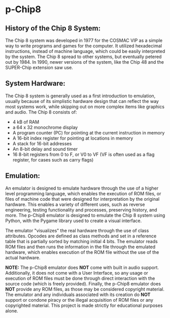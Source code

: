# p-Chip8
## History of the Chip 8 System:
The Chip 8 system was developed in 1977 for the COSMAC VIP as a simple way to write programs and games for the computer. It utilized hexadecimal instructions, instead of machine language, which could be easily interpreted by the system. The Chip 8 spread to other systems, but eventually petered out by 1984. In 1990, newer versions of the system, like the Chip 48 and the SUPER-Chip extension saw use.

## System Hardware:
The Chip 8 system is generally used as a first introduction to emulation, usually because of its simplistic hardware design that can reflect the way most systems work, while skipping out on more complex items like graphics and audio.
The Chip 8 consists of:
- 4 kB of RAM
- a 64 x 32 monochrome display
- A program counter (PC) for pointing at the current instruction in memory
- A 16-bit index register for pointing at locations in memory
- A stack for 16-bit addresses
- An 8-bit delay and sound timer
- 16 8-bit registers from 0 to F, or V0 to VF (VF is often used as a flag register, for cases such as carry flags)

## Emulation:
An emulator is designed to emulate hardware through the use of a higher level programming language, which enables the execution of ROM files, or files of machine code that were designed for interpretation by the original hardware. This enables a variety of different uses, such as reverse engineering, testing functionality and processes, preserving history, and more.
The p-Chip8 emulator is designed to emulate the Chip 8 system using Python, with the Pygame library used to create a visual interface. 

The emulator "visualizes" the real hardware through the use of class attributes. Opcodes are defined as class methods and set in a reference table that is partially sorted by matching initial 4 bits. The emulator reads ROM files and then runs the information in the file through the emulated hardware, which enables execution of the ROM file without the use of the actual hardware.

**NOTE:** The p-Chip8 emulator does **NOT** come with built in audio support. Additionally, it does not come with a User Interface, so any usage or execution of ROM files must be done through direct interaction with the source code (which is freely provided). Finally, the p-Chip8 emulator does **NOT** provide any ROM files, as those may be considered copyright material. 
The emulator and any individuals associated with its creation do **NOT** support or condone piracy or the illegal acquisition of ROM files or any copyrighted material. This project is made strictly for educational purposes alone.
